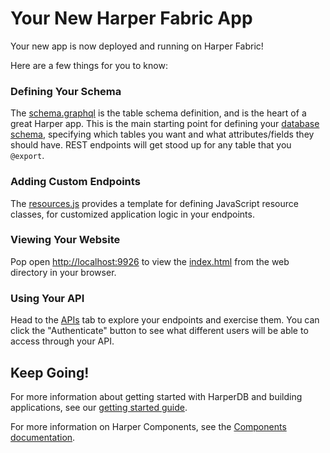 # Your New Harper Fabric App

Your new app is now deployed and running on Harper Fabric!

Here are a few things for you to know:

### Defining Your Schema

The [schema.graphql](./schema.graphql) is the table schema definition, and is the heart of a great Harper app. This is
the main starting point for defining your [database schema](./databases), specifying which tables you want and what attributes/fields
they should have. REST endpoints will get stood up for any table that you `@export`.

### Adding Custom Endpoints

The [resources.js](./resources.js) provides a template for defining JavaScript resource classes, for customized
application logic in your endpoints.

### Viewing Your Website

Pop open [http://localhost:9926](http://localhost:9926) to view the [index.html](./web/index.html) from the web directory in your browser.

### Using Your API

Head to the [APIs](./apis) tab to explore your endpoints and exercise them. You can click the "Authenticate" button to
see what different users will be able to access through your API.

## Keep Going!

For more information about getting started with HarperDB and building applications, see
our [getting started guide](https://docs.harperdb.io/docs).

For more information on Harper Components, see
the [Components documentation](https://docs.harperdb.io/docs/reference/components).
